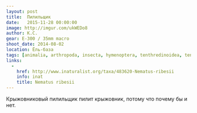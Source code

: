 ```yaml
---
layout: post
title:  Пилильщик
date:   2015-11-28 00:00:00
image: http://imgur.com/ukWEDo8
author: К.С.
gear: E-300 / 35mm macro
shoot_date: 2014-08-02
location: Ёль-база
tags: [animalia, arthropoda, insecta, hymenoptera, tenthredinoidea, tenthredinidae, nematus, nematus ribesii]
links:
  -
    href: http://www.inaturalist.org/taxa/483620-Nematus-ribesii
    info: inat
    title: Nematus ribesii
---
```


Крыжовниковый пилильщик пилит крыжовник, потому что почему бы и нет.
